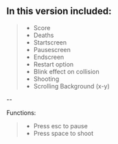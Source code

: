 In this version included:
--
>- Score
>- Deaths
>- Startscreen
>- Pausescreen
>- Endscreen
>- Restart option
>- Blink effect on collision
>- Shooting
>- Scrolling Background (x-y)

--

Functions:
>- Press esc to pause
>- Press space to shoot
